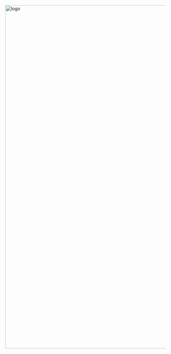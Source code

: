 <img width="1054" height="1080" alt="logo" src="https://github.com/user-attachments/assets/a890e150-37ce-42c6-9596-c1091e0e58c3" />
